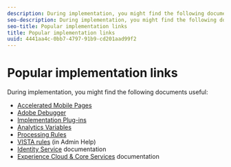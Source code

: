 ```yaml
---
description: During implementation, you might find the following documents useful 
seo-description: During implementation, you might find the following documents useful 
seo-title: Popular implementation links
title: Popular implementation links
uuid: 4441aa4c-0bb7-4797-91b9-cd201aad99f2
---
```


# Popular implementation links

During implementation, you might find the following documents useful:

* [Accelerated Mobile Pages](../../implement/js-implementation/accelerated-mobile-pages.md#concept_CDB9B5D07C2A4B33A0B2FFDB8DF4EF68) 
* [Adobe Debugger](../../implement/impl-testing/debugger.md#concept_B26FFE005EDD4E0FACB3117AE3E95AA2) 
* [Implementation Plug-ins](../../implement/js-implementation/plugins/impl-plugins.md#concept_021F5E4A6BD745AE91E85E7138BE930F) 
* [Analytics Variables](../../implement/js-implementation/c-variables/sc-variables.md#concept_E10E43221A2740FAAF900B79CE1EC5FB) 
* [Processing Rules](https://marketing.adobe.com/resources/help/en_US/reference/?f=processing_rules) 
* [VISTA rules](https://marketing.adobe.com/resources/help/en_US/reference/?f=VISTA) (in Admin Help) 
* [Identity Service](https://marketing.adobe.com/resources/help/en_US/mcvid/) documentation 
* [Experience Cloud & Core Services](https://marketing.adobe.com/resources/help/en_US/mcloud/?f=core_services) documentation

